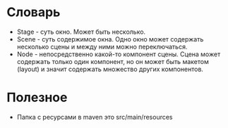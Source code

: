 # Словарь

* Stage - суть окно. Может быть несколько.
* Scene - суть содержимое окна. Одно окно может содержать несколько сцены и между ними можно переключаться.
* Node - непосредственно какой-то компонент сцены. Сцена может содержать только один компонент, но он может быть макетом (layout) и значит содержать множество других компонентов.



# Полезное

* Папка с ресурсами в maven это src/main/resources